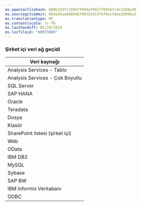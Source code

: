 ```yaml
---
ms.openlocfilehash: 060b193fc195b7f894a799277045b7c4c3260ad0
ms.sourcegitcommit: 60dad5aa0d85db790553e537bf8ac34ee3289ba3
ms.translationtype: MT
ms.contentlocale: tr-TR
ms.lasthandoff: 05/29/2019
ms.locfileid: "60973889"
---
```

### <a name="on-premises-data-gateway"></a>Şirket içi veri ağ geçidi

| **Veri kaynağı** |
| --- |
| Analysis Services - Tablo |
| Analysis Services - Çok Boyutlu |
| SQL Server |
| SAP HANA |
| Oracle |
| Teradata |
| Dosya |
| Klasör |
| SharePoint listesi (şirket içi) |
| Web |
| OData |
| IBM DB2 |
| MySQL |
| Sybase |
| SAP BW |
| IBM Informix Veritabanı |
| ODBC |

